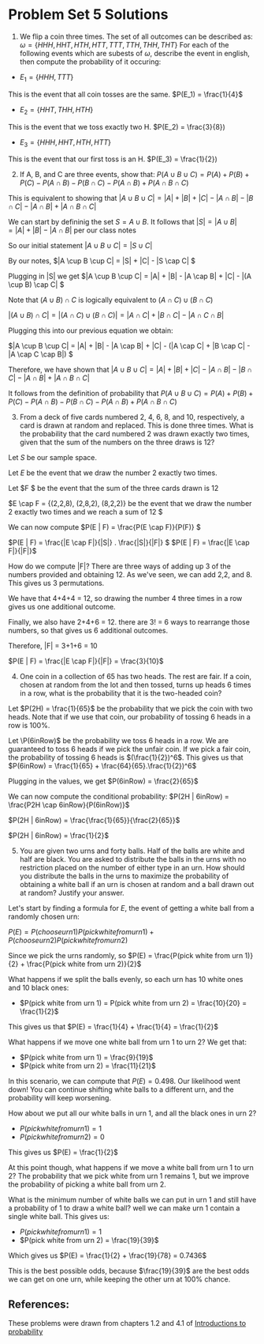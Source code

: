# Problem Set 5 Solutions



1. We flip a coin three times. The set of all outcomes can be described as:
$\omega = \{HHH, HHT, HTH, HTT, TTT, TTH, THH, THT\}$
For each of the following events which are subests of $\omega$, describe the event in english, then compute the probability of it occuring:
  - $E_1 = \{HHH, TTT\}$

  This is the event that all coin tosses are the same. $P(E_1) = \frac{1}{4}$

  - $E_2 = \{HHT, THH, HTH\}$
  
  This is the event that we toss exactly two H. $P(E_2) = \frac{3}{8})
  
  - $E_3 = \{HHH, HHT, HTH, HTT\}$
  

  This is the event that our first toss is an H. $P(E_3) = \frac{1}{2})

  
2. If A, B, and C are three events, show that:
$P( A \cup B \cup C) = P(A) + P(B) + P(C) - P(A \cap B) - P(B \cap C) - P(A \cap B) + P(A \cap B \cap C)$

This is equivalent to showing that $|A \cup B \cup C| = |A| + |B| + |C| - |A \cap B| - |B \cap C| - |A \cap B| + |A \cap B \cap C|$


We can start by defininig the set $S = A \cup B$. It follows that $|S| = |A \cup B| =  |A| + |B| - |A \cap B|$ per our class notes

So our initial statement $|A \cup B \cup C| = |S \cup C|$

By our notes, $|A \cup B \cup C| = |S| + |C| - |S \cap C| $

Plugging in |S| we get $|A \cup B \cup C| =  |A| + |B| - |A \cap B| + |C| - |(A \cup B) \cap C| $

Note that $(A \cup B) \cap C$ is logically equivalent to $(A \cap C) \cup (B \cap C)$

$|(A \cup B) \cap C| = |(A \cap C) \cup (B \cap C)| = |A \cap C| + |B \cap C| - |A \cap C \cap B|$

Plugging this into our previous equation we obtain: 

$|A \cup B \cup C| =  |A| + |B| - |A \cap B| + |C| - (|A \cap C| + |B \cap C| - |A \cap C \cap B|) $

Therefore, we have shown that $|A \cup B \cup C| =  |A| + |B| + |C| - |A \cap B| - |B \cap C| - |A \cap B| + |A \cap B \cap C|$

It follows from the definition of probability that $P( A \cup B \cup C) = P(A) + P(B) + P(C) - P(A \cap B) - P(B \cap C) - P(A \cap B) + P(A \cap B \cap C)$


3. From a deck of five cards numbered 2, 4, 6, 8, and 10, respectively, a card is drawn at random and replaced. This is done three times. What is the probability that the card numbered 2 was drawn exactly two times, given that the sum of the numbers on the three draws is 12?


Let $S$ be our sample space. 

Let $E$ be the event that we draw the number 2 exactly two times.

Let $F $ be the event that the sum of the three cards drawn is 12

$E \cap F = {(2,2,8), (2,8,2), (8,2,2)} be the event that we draw the number 2 exactly two times and we reach a sum of 12 $

We can now compute $P(E | F) = \frac{P(E \cap F)}{P(F)} $

$P(E | F) = \frac{|E \cap F|}{|S|} . \frac{|S|}{|F|} $
$P(E | F) = \frac{|E \cap F|}{|F|}$

How do we compute |F|? There are three ways of adding up 3 of the numbers provided and obtaining 12. As we've seen, we can add 2,2, and 8. This gives us 3 permutations. 

We have that 4+4+4 = 12, so drawing the number 4 three times in a row gives us one additional outcome. 

Finally, we also have 2+4+6 = 12. there are 3! = 6 ways to rearrange those numbers, so that gives us 6 additional outcomes.

Therefore, |F| = 3+1+6 = 10

$P(E | F) = \frac{|E \cap F|}{|F|} = \frac{3}{10}$


4. One coin in a collection of 65 has two heads. The rest are fair. If a coin, chosen at random from the lot and then tossed, turns up heads 6 times in a row, what is the probability that it is the two-headed coin? 

Let $P(2H) = \frac{1}{65}$ be the probability that we pick the coin with two heads. Note that if we use that coin, our probability of tossing 6 heads in a row is 100%.

Let \\P(6inRow)$ be the probability we toss 6 heads in a row. We are guaranteed to toss 6 heads if we pick the unfair coin. If we pick a fair coin, the probability of tossing 6 heads is $(\frac{1}{2})^6$. This gives us that $P(6inRow) = \frac{1}{65} + \frac{64}{65}.\frac{1}{2})^6$

Plugging in the values, we get $P(6inRow) = \frac{2}{65}$

We can now compute the conditional probability: $P(2H | 6inRow) = \frac{P2H \cap 6inRow}{P(6inRow)}$

$P(2H | 6inRow) = \frac{\frac{1}{65}}{\frac{2}{65}}$

$P(2H | 6inRow) = \frac{1}{2}$


5. You are given two urns and forty balls. Half of the balls are white and half are black. You are asked to distribute the balls in the urns with no restriction placed on the number of either type in an urn. How should you distribute the balls in the urns to maximize the probability of obtaining a white ball if an urn is chosen at random and a ball drawn out at random? Justify your answer.

Let's start by finding a formula for $E$, the event of getting a white ball from a randomly chosen urn:

$P(E) = P(choose urn 1)P(pick white from urn 1) + P(choose urn 2)P(pick white from urn 2)$

Since we pick the urns randomly, so $P(E) = \frac{P(pick white from urn 1)}{2} + \frac{P(pick white from urn 2)}{2}$

What happens if we split the balls evenly, so each urn has 10 white ones and 10 black ones:

- $P(pick white from urn 1) = P(pick white from urn 2) = \frac{10}{20} = \frac{1}{2}$

This gives us that $P(E) = \frac{1}{4} + \frac{1}{4} = \frac{1}{2}$

What happens if we move one white ball from urn 1 to urn 2? We get that:

- $P(pick white from urn 1) = \frac{9}{19}$
- $P(pick white from urn 2) = \frac{11}{21}$

In this scenario, we can compute that $P(E) = 0.498$. Our likelihood went down! You can continue shifting white balls to a different urn, and the probability will keep worsening. 

How about we put all our white balls in urn 1, and all the black ones in urn 2?

- $P(pick white from urn 1) = 1$
- $P(pick white from urn 2) = 0$

This gives us $P(E) = \frac{1}{2}$

At this point though, what happens if we move a white ball from urn 1 to urn 2? The probability that we pick white from urn 1 remains 1, but we improve the probability of picking a white ball from urn 2.

What is the minimum number of white balls we can put in urn 1 and still have a probability of 1 to draw a white ball? well we can make urn 1 contain a single white ball. This gives us:

- $P(pick white from urn 1) = 1$
- $P(pick white from urn 2) = \frac{19}{39}$

Which gives us $P(E) = \frac{1}{2} + \frac{19}{78} = 0.7436$

This is the best possible odds, because $\frac{19}{39}$ are the best odds we can get on one urn, while keeping the other urn at 100% chance.

## References: 

These problems were drawn from chapters 1.2 and 4.1 of [Introductions to probability](https://open.umn.edu/opentextbooks/textbooks/21)
